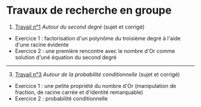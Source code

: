 # Travaux de recherche en groupe

1) [Travail n°1](https://github.com/NaturelEtChaud/Math-premiere/blob/main/Travaux%20de%20recherche%20en%20groupe/TG_1_Seconde%20degr%C3%A9.pdf) *Autour du second degré* (sujet et corrigé)
* Exercice 1 : factorisation d'un polynôme du troisième degré à l'aide d'une racine évidente
* Exercice 2 : une première rencontre avec le nombre d'Or comme solution d'uné équation du second degré

---

3) [Travail n°3](https://github.com/NaturelEtChaud/Math-premiere/blob/main/Travaux%20de%20recherche%20en%20groupe/TG_3_Probabilit%C3%A9%20conditionnelle.pdf)  *Autour de la probabilité conditionnelle* (sujet et corrigé)
* Exercice 1 : une petite propriété du nombre d'Or (manipulation de fraction, de racine carrée et d'identité remarquable)
* Exercice 2 : probabilité conditionnelle

